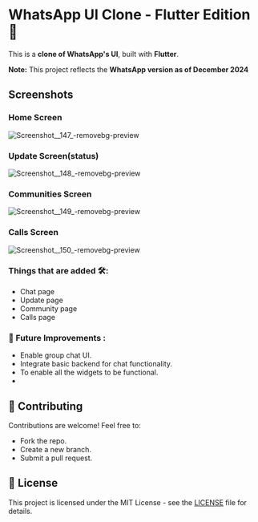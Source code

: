 # **WhatsApp UI Clone - Flutter Edition 🚀**

This is a **clone of WhatsApp's UI**, built with **Flutter**.

**Note:** This project reflects the **WhatsApp version as of December 2024**

## Screenshots
### Home Screen                                                                                       
 ![Screenshot__147_-removebg-preview](https://github.com/user-attachments/assets/9e29f70c-f632-4ca3-aa6a-6b60bd536044)
 

### Update Screen(status)
![Screenshot__148_-removebg-preview](https://github.com/user-attachments/assets/abeb4dfd-a956-48c2-a76e-52d723dac0d9)
        
### Communities Screen
![Screenshot__149_-removebg-preview](https://github.com/user-attachments/assets/97edcac1-e833-4c2a-9286-7567d4761659)

### Calls Screen
![Screenshot__150_-removebg-preview](https://github.com/user-attachments/assets/fd762a32-bab2-458b-b6b0-f66367123246)


### Things that are added 🛠️:
 - Chat page
 - Update page
 - Community page
 - Calls page

### 🚀 Future Improvements :
 - Enable group chat UI.
 - Integrate basic backend for chat functionality.
 - To enable all the widgets to be functional.
 - 
## 🤝 Contributing
Contributions are welcome! Feel free to:
- Fork the repo.
- Create a new branch.
- Submit a pull request.

## 📝 License
This project is licensed under the MIT License - see the [LICENSE](https://github.com/vigneshwari311/whatsapp_clone_flutter/blob/main/LICENSE) file for details.
